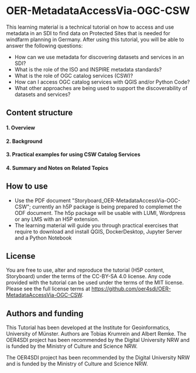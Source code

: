 # OER-MetadataAccessVia-OGC-CSW
This learning material is a technical tutorial on how to access and use metadata in an SDI to find data on Protected Sites that is needed for windfarm planning in Germany.
After using this tutorial, you will be able to answer the following questions:
* How can we use metadata for discovering datasets and services in an SDI?
* What is the role of the ISO and INSPIRE metadata standards?
* What is the role of OGC catalog services (CSW)?
* How can I access OGC catalog services with QGIS and/or Python Code?
* What other approaches are being used to support the discoverability of datasets and services?

## Content structure
#### 1. Overview  
#### 2. Background  
#### 3. Practical examples for using CSW Catalog Services   
#### 4. Summary and Notes on Related Topics  
 

## How to use
* Use the PDF document "Storyboard_OER-MetadataAccessVia-OGC-CSW"; currently an h5P package is being prepared to complemet the ODF document. The h5p package will be usable with LUMI, Wordpress or any LMS with an H5P extension.
* The learning material will guide you through practical exercises that require to download and install QGIS, DockerDesktop, Jupyter Server and a Python Notebook


## License
You are free to use, alter and reproduce the tutorial (H5P content, Storyboard) under the terms of the CC-BY-SA 4.0 license. Any code provided with the tutorial can be used under the terms of the MIT license. Please see the full license terms at https://github.com/oer4sdi/OER-MetadataAccessVia-OGC-CSW. 

## Authors and funding
This Tutorial has been developed at the Institute for Geoinformatics, University of Münster. Authors are Tobias Krumrein and Albert Remke.
The OER4SDI project has been recommended by the Digital University NRW and is funded by the Ministry of Culture and Science NRW.

The OER4SDI project has been recommended by the Digital University NRW and is funded by the Ministry of Culture and Science NRW.
